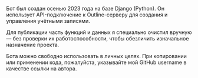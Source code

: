 Бот был создан осенью 2023 года на базе Django (Python). Он использует API-подключение к Outline-серверу для создания и управления учётными записями.

Для публикации часть функций и данных я специально очистил вручную — без проверки их работоспособности, чтобы обезличить изначальное назначение проекта.

Бота можно свободно использовать в личных целях. При копировании или применении кода, пожалуйста, указывайте мой GitHub username в качестве ссылки на автора.
